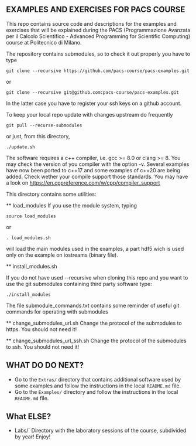 EXAMPLES AND EXERCISES FOR PACS COURSE
--------------------------------------

This repo contains source code and descriptions for the examples and exercises
that will be explained during the PACS (Programmazione Avanzata per il Calcolo
Scientifico - Advanced Programming for Scientific Computing) course at
Politecnico di Milano.

The repository contains submodules, so to check it out properly you have to type

```
git clone --recursive https://github.com/pacs-course/pacs-examples.git
```

or

```
git clone --recursive git@github.com:pacs-course/pacs-examples.git
```

In the latter case you have to register your ssh keys on a github account.

To keep your local repo update with changes upstream do frequently

```
git pull --recurse-submodules
```

or just, from this directory,

```
./update.sh
```


The software requires a c++ compiler, i.e. gcc >= 8.0 or clang >= 8.
You may check the version of you compiler with the option -v. Several examples have now been ported to c++17
and some examples of c++20 are being added. Check wether your compile support those standards. You may have a look
on https://en.cppreference.com/w/cpp/compiler_support

This directory contains some utilities:

**  load_modules
If you use the module system, typing

```
source load_modules
```
or
```
. load_modules.sh
```

will load the main modules used in the examples, a part hdf5 wich is used only on the example on iostreams (binary file).

**  install_modules.sh

If you do not have used --recursive when cloning this repo and you want to use
the git submodules containing third party software type:
```
./install_modules
```

The file submodule_commands.txt contains some reminder of useful git commands for operating with submodules


** change_submodules_url.sh
Change the protocol of the submodules to https. You should not need it!

** change_submodules_url_ssh.sh
Change the protocol of the submodules to ssh. You should not need it!

## WHAT DO DO NEXT? ##

- Go to the `Extras/` directory that contains additional software used by some examples and follow the instructions in the local `README.md` file.
- Go to the `Examples/` directory and follow the instructions in the local `README.md` file. 

## What ELSE? ##

  * Labs/` Directory with the laboratory sessions of the course, subdivided by year! Enjoy!
  



